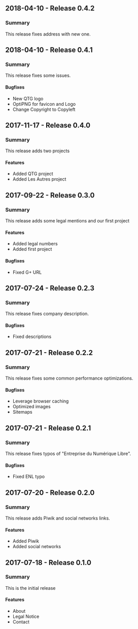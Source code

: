 ## 2018-04-10 - Release 0.4.2
### Summary
This release fixes address with new one.

## 2018-04-10 - Release 0.4.1
### Summary
This release fixes some issues.

#### Bugfixes
- New QTG logo
- OptiPNG for favicon and Logo
- Change Copyright to Copyleft

## 2017-11-17 - Release 0.4.0
### Summary
This release adds two projects

#### Features
- Added QTG project
- Added Les Autres project

## 2017-09-22 - Release 0.3.0
### Summary
This release adds some legal mentions and our first project

#### Features
- Added legal numbers
- Added first project

#### Bugfixes
- Fixed G+ URL

## 2017-07-24 - Release 0.2.3
### Summary
This release fixes company description.

#### Bugfixes
- Fixed descriptions

## 2017-07-21 - Release 0.2.2
### Summary
This release fixes some common performance optimizations.

#### Bugfixes
- Leverage browser caching
- Optimized images
- Sitemaps

## 2017-07-21 - Release 0.2.1
### Summary
This release fixes typos of "Entreprise du Numérique Libre".

#### Bugfixes
- Fixed ENL typo

## 2017-07-20 - Release 0.2.0
### Summary
This release adds Piwik and social networks links.

#### Features
- Added Piwik
- Added social networks 

## 2017-07-18 - Release 0.1.0
### Summary
This is the initial release

#### Features
- About
- Legal Notice
- Contact
